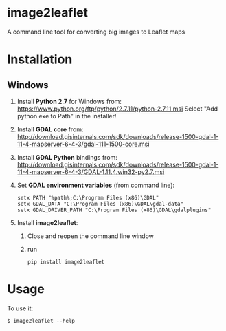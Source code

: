 # image2leaflet

A command line tool for converting big images to Leaflet maps


# Installation

## Windows

1. Install **Python 2.7** for Windows from:
https://www.python.org/ftp/python/2.7.11/python-2.7.11.msi
Select "Add python.exe to Path" in the installer!

1. Install **GDAL core** from:
http://download.gisinternals.com/sdk/downloads/release-1500-gdal-1-11-4-mapserver-6-4-3/gdal-111-1500-core.msi

1. Install **GDAL Python** bindings from:
http://download.gisinternals.com/sdk/downloads/release-1500-gdal-1-11-4-mapserver-6-4-3/GDAL-1.11.4.win32-py2.7.msi

1. Set **GDAL environment variables** (from command line):
 
       setx PATH "%path%;C:\Program Files (x86)\GDAL"
       setx GDAL_DATA "C:\Program Files (x86)\GDAL\gdal-data"
       setx GDAL_DRIVER_PATH "C:\Program Files (x86)\GDAL\gdalplugins"
  
    
1. Install **image2leaflet**:

    1. Close and reopen the command line window
    2. run 
        
           pip install image2leaflet
            
            
# Usage

To use it:

    $ image2leaflet --help

